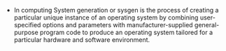 - In computing System generation or sysgen is the process of creating a particular unique instance of an operating system by combining user-specified options and parameters with manufacturer-supplied general-purpose program code to produce an operating system tailored for a particular hardware and software environment.